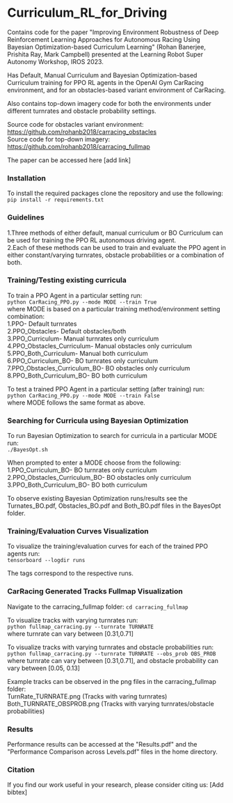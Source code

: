 # Curriculum_RL_for_Driving

Contains code for the paper "Improving Environment Robustness of Deep Reinforcement Learning Approaches for Autonomous Racing Using Bayesian Optimization-based Curriculum Learning" (Rohan Banerjee, Prishita Ray, Mark Campbell) presented at the Learning Robot Super Autonomy Workshop, IROS 2023.  

Has Default, Manual Curriculum and Bayesian Optimization-based Curriculum training for PPO RL agents in the OpenAI Gym CarRacing environment, and for an obstacles-based variant environment of CarRacing.  

Also contains top-down imagery code for both the environments under different turnrates and obstacle probability settings. 

Source code for obstacles variant environment: https://github.com/rohanb2018/carracing_obstacles     
Source code for top-down imagery: https://github.com/rohanb2018/carracing_fullmap   

The paper can be accessed here [add link]

### Installation 

To install the required packages clone the repository and use the following:    
```pip install -r requirements.txt```  

### Guidelines 

1.Three methods of either default, manual curriculum or BO Curriculum can be used for training the PPO RL autonomous driving agent.    
2.Each of these methods can be used to train and evaluate the PPO agent in either constant/varying turnrates, obstacle probabilities or a combination of both.  

### Training/Testing existing curricula 

To train a PPO Agent in a particular setting run:  
```python CarRacing_PPO.py --mode MODE --train True```  
where MODE is based on a particular training method/environment setting combination:  
1.PPO- Default turnrates  
2.PPO_Obstacles- Default obstacles/both  
3.PPO_Curriculum- Manual turnrates only curriculum  
4.PPO_Obstacles_Curriculum- Manual obstacles only curriculum  
5.PPO_Both_Curriculum- Manual both curriculum  
6.PPO_Curriculum_BO- BO turnrates only curriculum  
7.PPO_Obstacles_Curriculum_BO- BO obstacles only curriculum  
8.PPO_Both_Curriculum_BO- BO both curriculum  

To test a trained PPO Agent in a particular setting (after training) run:  
```python CarRacing_PPO.py --mode MODE --train False```  
where MODE follows the same format as above. 

### Searching for Curricula using Bayesian Optimization  

To run Bayesian Optimization to search for curricula in a particular MODE run:  
```./BayesOpt.sh```  

When prompted to enter a MODE choose from the following:  
1.PPO_Curriculum_BO- BO turnrates only curriculum  
2.PPO_Obstacles_Curriculum_BO- BO obstacles only curriculum  
3.PPO_Both_Curriculum_BO- BO both curriculum  

To observe existing Bayesian Optimization runs/results see the Turnates_BO.pdf, Obstacles_BO.pdf and Both_BO.pdf files in the BayesOpt folder.

### Training/Evaluation Curves Visualization  

To visualize the training/evaluation curves for each of the trained PPO agents run:  
```tensorboard --logdir runs```  

The tags correspond to the respective runs.
  
### CarRacing Generated Tracks Fullmap Visualization  

Navigate to the carracing_fullmap folder: ```cd carracing_fullmap```  

To visualize tracks with varying turnrates run:  
```python fullmap_carracing.py --turnrate TURNRATE```  
where turnrate can vary between [0.31,0.71]  

To visualize tracks with varying turnrates and obstacle probabilities run:  
```python fullmap_carracing.py --turnrate TURNRATE --obs_prob OBS_PROB```  
where turnrate can vary between [0.31,0.71], and obstacle probability can vary between [0.05, 0.13]  

Example tracks can be observed in the png files in the carracing_fullmap folder:  
TurnRate_TURNRATE.png (Tracks with varing turnrates)  
Both_TURNRATE_OBSPROB.png (Tracks with varying turnrates/obstacle probabilities)  

### Results  

Performance results can be accessed at the "Results.pdf" and the "Performance Comparison across Levels.pdf" files in the home directory. 

### Citation 

If you find our work useful in your research, please consider citing us:
[Add bibtex]
